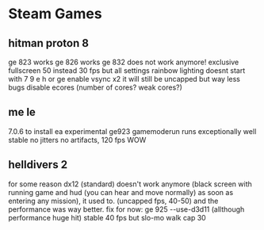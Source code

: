 # Steam Games

## hitman proton 8
ge 823 works
ge 826 works
ge 832 does not work anymore!
exclusive fullscreen 50 instead 30 fps
but all settings rainbow lighting
doesnt start with 7 9 e h or ge
enable vsync x2 it will still be uncapped but way less bugs
disable ecores (number of cores? weak cores?)

## me le
7.0.6 to install ea
experimental
ge923
gamemoderun
runs exceptionally well stable no jitters no artifacts, 120 fps WOW

## helldivers 2
for some reason dx12 (standard) doesn't work anymore (black screen with running game and hud (you can hear and move normally) as soon as entering any mission), it used to. (uncapped fps, 40-50) and the performance was way better.
fix for now: ge 925
--use-d3d11 (allthough performance huge hit)
stable 40 fps but slo-mo walk
cap 30
